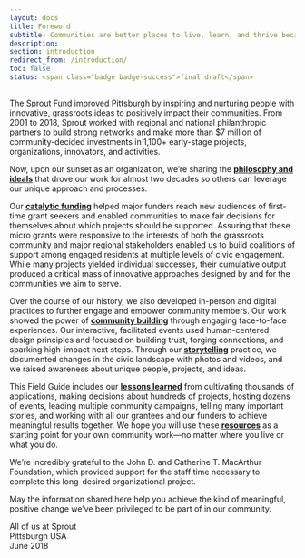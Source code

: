 ```yaml
---
layout: docs
title: Foreword
subtitle: Communities are better places to live, learn, and thrive because of the people and ideas supported by The Sprout Fund.
description:
section: introduction
redirect_from: /introduction/
toc: false
status: <span class="badge badge-success">final draft</span>
---
```


The Sprout Fund improved Pittsburgh by inspiring and nurturing people with innovative, grassroots ideas to positively impact their communities. From 2001 to 2018, Sprout worked with regional and national philanthropic partners to build strong networks and make more than $7 million of community-decided investments in 1,100+ early-stage projects, organizations, innovators, and activities.

Now, upon our sunset as an organization, we’re sharing the [**philosophy and ideals**](../philosophy-ideals/) that drove our work for almost two decades so others can leverage our unique approach and processes.

Our [**catalytic funding**](/catalytic-funding/) helped major funders reach new audiences of first-time grant seekers and enabled communities to make fair decisions for themselves about which projects should be supported. Assuring that these micro grants were responsive to the interests of both the grassroots community and major regional stakeholders enabled us to build coalitions of support among engaged residents at multiple levels of civic engagement. While many projects yielded individual successes, their cumulative output produced a critical mass of innovative approaches designed by and for the communities we aim to serve.

Over the course of our history, we also developed in-person and digital practices to further engage and empower community members. Our work showed the power of [**community building**](/community-building/) through engaging face-to-face experiences. Our interactive, facilitated events used human-centered design principles and focused on building trust, forging connections, and sparking high-impact next steps. Through our [**storytelling**](/storytelling/) practice, we documented changes in the civic landscape with photos and videos, and we raised awareness about unique people, projects, and ideas. 

This Field Guide includes our [**lessons learned**](/conclusion/lessons-learned/) from cultivating thousands of applications, making decisions about hundreds of projects, hosting dozens of events, leading multiple community campaigns, telling many important stories, and working with all our grantees and our funders to achieve meaningful results together. We hope you will use these [**resources**](/resources/) as a starting point for your own community work—no matter where you live or what you do.

We’re incredibly grateful to the John D. and Catherine T. MacArthur Foundation, which provided support for the staff time necessary to complete this long-desired organizational project.

May the information shared here help you achieve the kind of meaningful, positive change we’ve been privileged to be part of in our community.

<p class="text-right font-italic">All of us at Sprout<br/>Pittsburgh USA<br/>June 2018</p>
